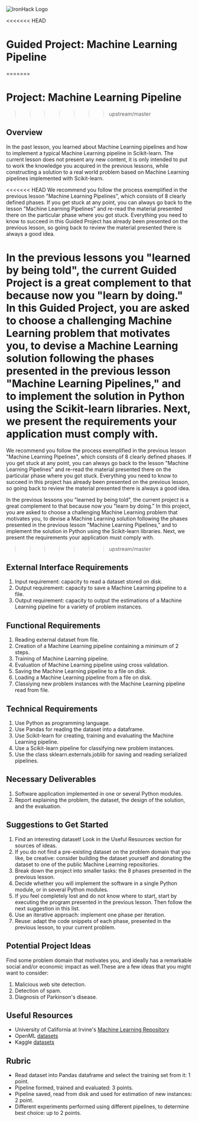 ![IronHack Logo](https://s3-eu-west-1.amazonaws.com/ih-materials/uploads/upload_d5c5793015fec3be28a63c4fa3dd4d55.png)

<<<<<<< HEAD
# Guided Project: Machine Learning Pipeline
=======
# Project: Machine Learning Pipeline
>>>>>>> upstream/master

## Overview

In the past lesson, you learned about Machine Learning pipelines and how to implement a typical Machine Learning pipeline in Scikit-learn. The current lesson does not present any new content, it is only intended to put to work the knowledge you acquired in the previous lessons, while constructing a solution to a real world problem based on Machine Learning pipelines implemented with Scikit-learn.

<<<<<<< HEAD
We recommend you follow the process exemplified in the previous lesson "Machine Learning Pipelines", which consists of 8 clearly defined phases. If you get stuck at any point, you can always go back to the lesson "Machine Learning Pipelines" and re-read the material presented there on the particular phase where you got stuck. Everything you need to know to succeed in this Guided Project has already been presented on the previous lesson, so going back to review the material presented there is always a good idea.

In the previous lessons you "learned by being told", the current Guided Project is a great complement to that because now you "learn by doing." In this Guided Project, you are asked to choose a challenging Machine Learning problem that motivates you, to devise a Machine Learning solution following the phases presented in the previous lesson "Machine Learning Pipelines," and to implement the solution in Python using the Scikit-learn libraries. Next, we present the requirements your application must comply with.
=======
We recommend you follow the process exemplified in the previous lesson "Machine Learning Pipelines", which consists of 8 clearly defined phases. If you get stuck at any point, you can always go back to the lesson "Machine Learning Pipelines" and re-read the material presented there on the particular phase where you got stuck. Everything you need to know to succeed in this project has already been presented on the previous lesson, so going back to review the material presented there is always a good idea.

In the previous lessons you "learned by being told", the current project is a great complement to that because now you "learn by doing." In this project, you are asked to choose a challenging Machine Learning problem that motivates you, to devise a Machine Learning solution following the phases presented in the previous lesson "Machine Learning Pipelines," and to implement the solution in Python using the Scikit-learn libraries. Next, we present the requirements your application must comply with.
>>>>>>> upstream/master

## External Interface Requirements

1. Input requirement: capacity to read a dataset stored on disk.
2. Output requirement: capacity to save a Machine Learning pipeline to a file.
3. Output requirement: capacity to output the estimations of a Machine Learning pipeline for a variety of problem instances.

## Functional Requirements

1. Reading external dataset from file.
2. Creation of a Machine Learning pipeline containing a minimum of 2 steps.
3. Training of Machine Learning pipeline.
4. Evaluation of Machine Learning pipeline using cross validation.
5. Saving the Machine Learning pipeline to a file on disk.
6. Loading a Machine Learning pipeline from a file on disk.
7. Classiying new problem instances with the Machine Learning pipeline read from file.

## Technical Requirements

1. Use Python as programming language.
2. Use Pandas for reading the dataset into a dataframe.
3. Use Scikit-learn for creating, training and evaluating the Machine Learning pipeline.
4. Use a Scikit-learn pipeline for classifying new problem instances.
5. Use the class sklearn.externals.joblib for saving and reading serialized pipelines.

## Necessary Deliverables

1. Software application implemented in one or several Python modules.
2. Report explaining the problem, the dataset, the design of the solution, and the evaluation.

## Suggestions to Get Started

1. Find an interesting dataset! Look in the Useful Resources section for sources of ideas.
2. If you do not find a pre-existing dataset on the problem domain that you like, be creative: consider building the dataset yourself and donating the dataset to one of the public Machine Learning repositories.
3. Break down the project into smaller tasks: the 8 phases presented in the previous lesson.
4. Decide whether you will implement the software in a single Python module, or in several Python modules.
5. If you feel completely lost and do not know where to start, start by executing the program presented in the previous lesson. Then follow the next suggestion in this list.
6. Use an iterative approach: implement one phase per iteration.
7. Reuse: adapt the code snippets of each phase, presented in the previous lesson, to your current problem.

## Potential Project Ideas

Find some problem domain that motivates you, and ideally has a remarkable social and/or economic impact as well.These are a few ideas that you might want to consider:

1. Malicious web site detection.
2. Detection of spam.
3. Diagnosis of Parkinson's disease.

## Useful Resources

* University of California at Irvine's [Machine Learning Repository](https://archive.ics.uci.edu/ml)
* OpenML [datasets](https://www.openml.org)
* Kaggle [datasets](https://www.kaggle.com/datasets)

## Rubric

* Read dataset into Pandas dataframe and select the training set from it: 1 point.
* Pipeline formed, trained and evaluated: 3 points.
* Pipeline saved, read from disk and used for estimation of new instances: 2 point.
* Different experiments performed using different pipelines, to determine best choice: up to 2 points.
